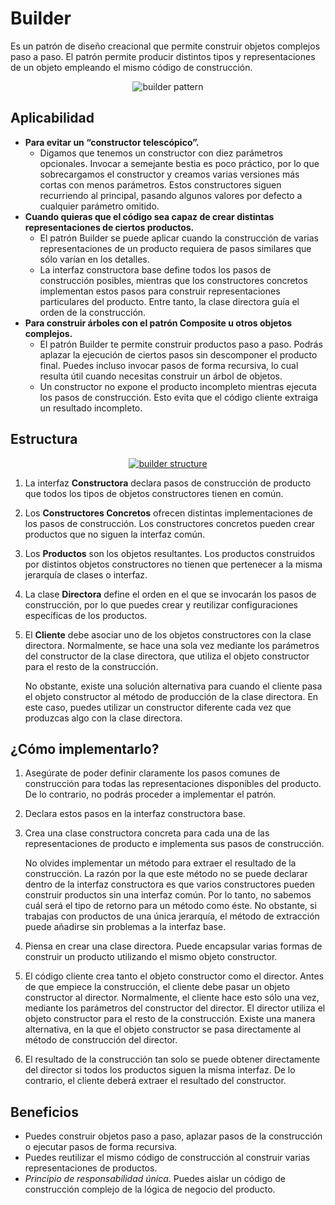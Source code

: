 # Builder

Es un patrón de diseño creacional que permite construir objetos complejos paso a paso. El patrón permite producir distintos tipos y representaciones de un objeto empleando el mismo código de construcción.

<p align="center">
  <img src="https://refactoring.guru/images/patterns/content/builder/builder-es.png" alt="builder pattern" />
</p>

## Aplicabilidad

- **Para evitar un “constructor telescópico”.**
    - Digamos que tenemos un constructor con diez parámetros opcionales. Invocar a semejante bestia es poco práctico, por lo que sobrecargamos el constructor y creamos varias versiones más cortas con menos parámetros. Estos constructores siguen recurriendo al principal, pasando algunos valores por defecto a cualquier parámetro omitido.
- **Cuando quieras que el código sea capaz de crear distintas representaciones de ciertos productos.**
    - El patrón Builder se puede aplicar cuando la construcción de varias representaciones de un producto requiera de pasos similares que sólo varían en los detalles.
    - La interfaz constructora base define todos los pasos de construcción posibles, mientras que los constructores concretos implementan estos pasos para construir representaciones particulares del producto. Entre tanto, la clase directora guía el orden de la construcción.
- **Para construir árboles con el patrón Composite u otros objetos complejos.**
    - El patrón Builder te permite construir productos paso a paso. Podrás aplazar la ejecución de ciertos pasos sin descomponer el producto final. Puedes incluso invocar pasos de forma recursiva, lo cual resulta útil cuando necesitas construir un árbol de objetos.
    - Un constructor no expone el producto incompleto mientras ejecuta los pasos de construcción. Esto evita que el código cliente extraiga un resultado incompleto.

## Estructura

<p align="center">
  <a href="https://refactoring.guru/es/design-patterns/builder" target="_blank">
    <img src="https://refactoring.guru/images/patterns/diagrams/builder/structure.png" alt="builder structure" />
  </a>
</p>

1. La interfaz **Constructora** declara pasos de construcción de producto que todos los tipos de objetos constructores tienen en común.
2. Los **Constructores Concretos** ofrecen distintas implementaciones de los pasos de construcción. Los constructores concretos pueden crear productos que no siguen la interfaz común.
3. Los **Productos** son los objetos resultantes. Los productos construidos por distintos objetos constructores no tienen que pertenecer a la misma jerarquía de clases o interfaz.
4. La clase **Directora** define el orden en el que se invocarán los pasos de construcción, por lo que puedes crear y reutilizar configuraciones específicas de los productos.
5. El **Cliente** debe asociar uno de los objetos constructores con la clase directora. Normalmente, se hace una sola vez mediante los parámetros del constructor de la clase directora, que utiliza el objeto constructor para el resto de la construcción. 

    No obstante, existe una solución alternativa para cuando el cliente pasa el objeto constructor al método de producción de la clase directora. En este caso, puedes utilizar un constructor diferente cada vez que produzcas algo con la clase directora.

## ¿Cómo implementarlo?

1. Asegúrate de poder definir claramente los pasos comunes de construcción para todas las representaciones disponibles del producto. De lo contrario, no podrás proceder a implementar el patrón.
2. Declara estos pasos en la interfaz constructora base.
3. Crea una clase constructora concreta para cada una de las representaciones de producto e implementa sus pasos de construcción.

    No olvides implementar un método para extraer el resultado de la construcción. La razón por la que este método no se puede declarar dentro de la interfaz constructora es que varios constructores pueden construir productos sin una interfaz común. Por lo tanto, no sabemos cuál será el tipo de retorno para un método como éste. No obstante, si trabajas con productos de una única jerarquía, el método de extracción puede añadirse sin problemas a la interfaz base.
4. Piensa en crear una clase directora. Puede encapsular varias formas de construir un producto utilizando el mismo objeto constructor.
5. El código cliente crea tanto el objeto constructor como el director. Antes de que empiece la construcción, el cliente debe pasar un objeto constructor al director. Normalmente, el cliente hace esto sólo una vez, mediante los parámetros del constructor del director. El director utiliza el objeto constructor para el resto de la construcción. Existe una manera alternativa, en la que el objeto constructor se pasa directamente al método de construcción del director.
6. El resultado de la construcción tan solo se puede obtener directamente del director si todos los productos siguen la misma interfaz. De lo contrario, el cliente deberá extraer el resultado del constructor.

## Beneficios

- Puedes construir objetos paso a paso, aplazar pasos de la construcción o ejecutar pasos de forma recursiva.
- Puedes reutilizar el mismo código de construcción al construir varias representaciones de productos.
- *Principio de responsabilidad única*. Puedes aislar un código de construcción complejo de la lógica de negocio del producto.
